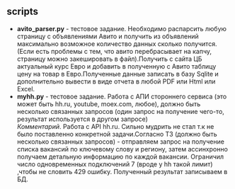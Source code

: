 ## scripts

* **avito_parser.py** - тестовое задание.
Необходимо распарсить любую страницу с объявлениями Авито и получить из объявлений максимально возможное количество данных сколько получится. (Если есть
проблемы с тем, что авито перебрасывает на капчу, страницу можно закешировать в файл).Получить с сайта ЦБ актуальный курс Евро и добавить в полученную с Авито таблицу цену
на товар в Евро.Полученные данные записать в базу Sqlite и дополнительно вывести в виде отчета в
любой PDF или Html или Excel.
* **myhh.py** - тестовое задание.
Работа с АПИ стороннего сервиса (это может быть hh.ru, youtube, moex.com, любое), должно быть несколько связанных запросов (один запрос на получение чего-то, результат используется в другом запросе)  
*Комментарий*.
Работа с API hh.ru. Сильно мудрить не стал т.к не было поставленно конкретной задачи.Согласно ТЗ (должно быть несколько связанных запросов) - отправляем запрос на получение списка вакансий по ключевому слову и региону, затем ассинхронно получаем детальную информацию по каждой вакансии. Ограничил число одновременных подключений 7 (вроде у hh такой лимит) ,чтобы не словить 429 ошибку. Полученный результат записываем в БД.
